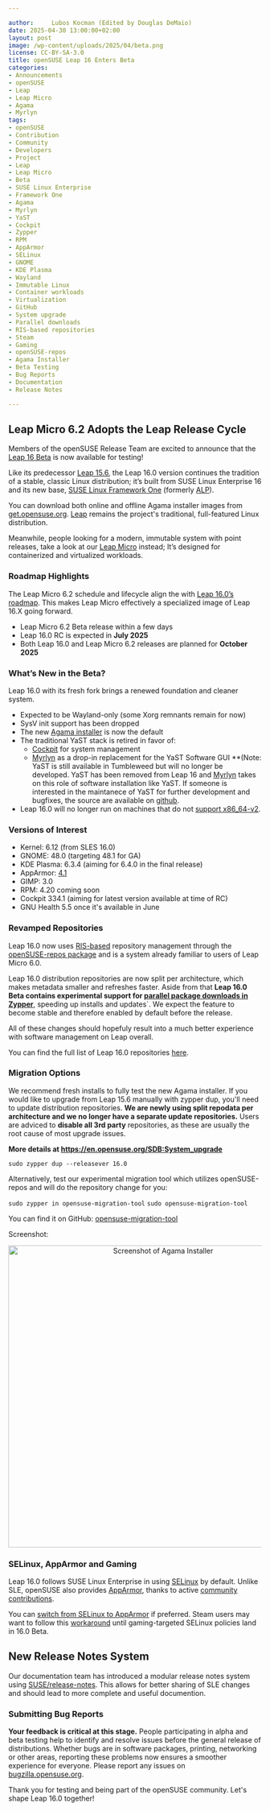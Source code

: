 ```yaml
---

author: 	Lubos Kocman (Edited by Douglas DeMaio)
date: 2025-04-30 13:00:00+02:00
layout: post
image: /wp-content/uploads/2025/04/beta.png
license: CC-BY-SA-3.0
title: openSUSE Leap 16 Enters Beta
categories:
- Announcements
- openSUSE
- Leap
- Leap Micro 
- Agama 
- Myrlyn 
tags:
- openSUSE 
- Contribution 
- Community 
- Developers 
- Project 
- Leap 
- Leap Micro 
- Beta 
- SUSE Linux Enterprise 
- Framework One 
- Agama 
- Myrlyn 
- YaST 
- Cockpit 
- Zypper 
- RPM
- AppArmor 
- SELinux 
- GNOME 
- KDE Plasma 
- Wayland 
- Immutable Linux 
- Container workloads 
- Virtualization
- GitHub 
- System upgrade 
- Parallel downloads 
- RIS-based repositories
- Steam 
- Gaming 
- openSUSE-repos 
- Agama Installer 
- Beta Testing
- Bug Reports 
- Documentation
- Release Notes

---
```


## Leap Micro 6.2 Adopts the Leap Release Cycle  

Members of the openSUSE Release Team are excited to announce that the [Leap 16 Beta](https://get.opensuse.org/testing/) is now available for testing!

Like its predecessor [Leap 15.6](https://get.opensuse.org/leap/), the Leap 16.0 version continues the tradition of a stable, classic Linux distribution; it’s built from SUSE Linux Enterprise 16 and its new base, [SUSE Linux Framework One](https://www.suse.com/c/suse-linux-enterprise-server-25-years-of-enterprise-linux/) (formerly [ALP](https://news.opensuse.org/tag/alp/)).

You can download both online and offline Agama installer images from [get.opensuse.org](https://get.opensuse.org/leap/16.0). [Leap](https://en.opensuse.org/Portal:Leap) remains the project's traditional, full-featured Linux distribution.

Meanwhile, people looking for a modern, immutable system with point releases, take a look at our [Leap Micro](https://get.opensuse.org/leapmicro) instead; It’s designed for containerized and virtualized workloads. 

### Roadmap Highlights

The Leap Micro 6.2 schedule and lifecycle align the with [Leap 16.0’s roadmap](https://en.opensuse.org/openSUSE:Roadmap#DRAFT_Schedule_for_Leap_16.0).
This makes Leap Micro effectively a specialized image of Leap 16.X going forward.

- Leap Micro 6.2 Beta release  within a few days
- Leap 16.0 RC is expected in **July 2025**
- Both Leap 16.0 and Leap Micro 6.2 releases are planned for **October 2025**

### What’s New in the Beta?

Leap 16.0 with its fresh fork brings a renewed foundation and cleaner system.

- Expected to be Wayland-only (some Xorg remnants remain for now)
- SysV init support has been dropped
- The new [Agama installer](https://agama-project.github.io/blog) is now the default
- The traditional YaST stack is retired in favor of:
  - [Cockpit](https://code.opensuse.org/leap/features/issue/190) for system management
  - [Myrlyn](https://github.com/shundhammer/myrlyn) as a drop-in replacement for the YaST Software GUI 
  **(Note: YaST is still available in Tumbleweed but will no longer be developed. YaST has been removed from Leap 16 and [Myrlyn](https://news.opensuse.org/2025/02/10/myrlyn-now-handles-community-repos/) takes on this role of software installation like YaST. If someone is interested in the maintanece of YaST for further development and bugfixes, the source are available on [github](https://github.com/yast). 
 - Leap 16.0 will no longer run on machines that do not [support x86_64-v2](https://en.opensuse.org/SDB:System_upgrade#Major_changes).

### Versions of Interest

- Kernel: 6.12 (from SLES 16.0)
- GNOME: 48.0 (targeting 48.1 for GA)
- KDE Plasma: 6.3.4 (aiming for 6.4.0 in the final release)
- AppArmor: [4.1](https://code.opensuse.org/leap/features/issue/182)
- GIMP: 3.0
- RPM: 4.20 coming soon
- Cockpit 334.1 (aiming for latest version available at time of RC)
- GNU Health 5.5 once it's available in June

### Revamped Repositories

Leap 16.0 now uses [RIS-based](https://en.opensuse.org/openSUSE:Standards_Repository_Index_Service) repository management through the [openSUSE-repos package](https://github.com/openSUSE/openSUSE-repos) and is a system already familiar to users of Leap Micro 6.0.

Leap 16.0 distribution repositories are now split per architecture, which makes metadata smaller and refreshes faster. Aside from that **Leap 16.0 Beta contains experimental support for [parallel package downloads in Zypper](https://news.opensuse.org/2025/03/27/zypper-adds-experimental-parallel-downloads/)**, speeding up installs and updates`.  We expect the feature to become stable and therefore enabled by default before the release. 

All of these changes should hopefuly result into a much better experience with software management on Leap overall.

You can find the full list of Leap 16.0 repositories [here](https://github.com/openSUSE/openSUSE-repos/blob/main/opensuse-leap16-repoindex.xml).

### Migration Options

We recommend fresh installs to fully test the new Agama installer. 
If you would like to upgrade from Leap 15.6 manually with zypper dup, you'll need to update distribution repositories. **We are newly using split repodata per architecture and we no longer have a separate update repositories.** Users are adviced to **disable all 3rd party** repositories, as these are usually the root cause of most upgrade issues.

**More details at <https://en.opensuse.org/SDB:System_upgrade>**

`sudo zypper dup --releasever 16.0`

Alternatively, test our experimental migration tool which utilizes openSUSE-repos and will do the repository change for you:

`sudo zypper in opensuse-migration-tool`
`sudo opensuse-migration-tool`

You can find it on GitHub: [opensuse-migration-tool](https://github.com/openSUSE/opensuse-migration-tool)

Screenshot:
<p align="center">
  <img src="https://news.opensuse.org/wp-content/uploads/2025/04/agama.png" alt="Screenshot of Agama Installer" width="600">
</p>

### SELinux, AppArmor and Gaming

Leap 16.0 follows SUSE Linux Enterprise in using [SELinux](https://github.com/SELinuxProject/selinux) by default.  Unlike SLE, openSUSE also provides [AppArmor](https://apparmor.net/), thanks to active [community contributions](https://contribute.opensuse.org).

You can [switch from SELinux to AppArmor](https://en.opensuse.org/SDB:AppArmor#Switching_from_SELinux_to_AppArmor_for_Leap_16.0_and_Tumbleweed) if preferred. Steam users may want to follow this [workaround](https://en.opensuse.org/Portal:SELinux/Common_issues#Steam_Proton,_Bottles,_WINE,_Lutris,_not_working) until gaming-targeted SELinux policies land in 16.0 Beta.

## New Release Notes System

Our documentation team has introduced a modular release notes system using [SUSE/release-notes](https://github.com/SUSE/release-notes). This allows for better sharing of SLE changes and should lead to more complete and useful documention.

### Submitting Bug Reports

**Your feedback is critical at this stage.** People participating in alpha and beta testing help to identify and resolve issues before the general release of distributions. Whether bugs are in software packages, printing, networking or other areas, reporting these problems now ensures a smoother experience for everyone. Please report any issues on [bugzilla.opensuse.org](https://en.opensuse.org/openSUSE:Submitting_bug_reports).

Thank you for testing and being part of the openSUSE community. Let's shape Leap 16.0 together!

<meta name="openSUSE, Leap 16, Leap Micro 6.2, SUSE Linux Enterprise, Agama installer, Myrlyn, YaST phased out, Linux transition, SELinux, AppArmor, Wayland, RPM 4.20, Zypper, Cockpit, GNU Health, SLE Framework One, container workloads, immutable Linux, system upgrade, parallel downloads, Linux beta testing" content="HTML,CSS,XML,JavaScript">
